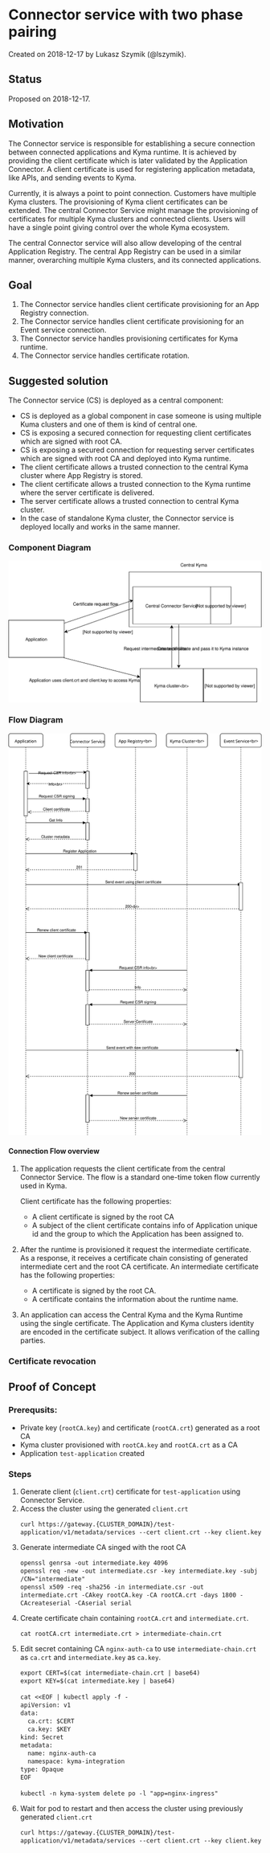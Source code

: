 # Connector service with two phase pairing

Created on 2018-12-17 by Lukasz Szymik (@lszymik).

## Status

Proposed on 2018-12-17.

## Motivation

The Connector service is responsible for establishing a secure connection between connected applications and Kyma runtime. It is achieved by providing the client certificate which is later validated by the Application Connector.
A client certificate is used for registering application metadata, like APIs, and sending events to Kyma.


Currently, it is always a point to point connection. Customers have multiple Kyma clusters. The provisioning of Kyma client certificates can be extended. The central Connector Service might manage the provisioning of certificates for multiple Kyma clusters and connected clients.
Users will have a single point giving control over the whole Kyma ecosystem.

The central Connector service will also allow developing of the central Application Registry. The central App Registry can be used in a similar manner, overarching multiple Kyma clusters, and its connected applications.


## Goal

1. The Connector service handles client certificate provisioning for an App Registry connection.
1. The Connector service handles client certificate provisioning for an Event service connection.
1. The Connector service handles provisioning certificates for Kyma runtime.
1. The Connector service handles certificate rotation.


## Suggested solution

The Connector service (CS) is deployed as a central component:

  - CS is deployed as a global component in case someone is using multiple Kuma clusters and one of them is kind of central one.
  - CS is exposing a secured connection for requesting client certificates which are signed with root CA.
  - CS is exposing a secured connection for requesting server certificates which are signed with root CA and deployed into Kyma runtime.
  - The client certificate allows a trusted connection to the central Kyma cluster where App Registry is stored.
  - The client certificate allows a trusted connection to the Kyma runtime where the server certificate is delivered.
  - The server certificate allows a trusted connection to central Kyma cluster.
  - In the case of standalone Kyma cluster, the Connector service is deployed locally and works in the same manner.



### Component Diagram

![Connector Service Component](assets/connector-service-component-diagram.svg)


### Flow Diagram

![Connector Service Flow](assets/connector-service-flow.svg)

#### Connection Flow overview

1. The application requests the client certificate from the central Connector Service. The flow is a standard one-time token flow currently used in Kyma. 
   
   Client certificate has the following properties:
       
   - A client certificate is signed by the root CA
   - A subject of the client certificate contains info of Application unique id and the group to which the Application has been assigned to.
   
2. After the runtime is provisioned it request the intermediate certificate. As a response, it receives a certificate chain consisting of generated intermediate cert and the root CA certificate. An intermediate certificate has the following properties:
   
   - A certificate is signed by the root CA.
   - A certificate contains the information about the runtime name.
   
3. An application can access the Central Kyma and the Kyma Runtime using the single certificate. The Application and Kyma clusters identity are encoded in the certificate subject. It allows verification of the calling parties.
   

### Certificate revocation   
   
   
## Proof of Concept


### Prerequsits:
- Private key (`rootCA.key`) and certificate (`rootCA.crt`) generated as a root CA
- Kyma cluster provisioned with `rootCA.key` and `rootCA.crt` as a CA
- Application `test-application` created

### Steps

1. Generate client (`client.crt`) certificate for `test-application` using Connector Service.
1. Access the cluster using the generated `client.crt`
    ```
    curl https://gateway.{CLUSTER_DOMAIN}/test-application/v1/metadata/services --cert client.crt --key client.key
    ```
1. Generate intermediate CA singed with the root CA
    ```
    openssl genrsa -out intermediate.key 4096
    openssl req -new -out intermediate.csr -key intermediate.key -subj /CN="intermediate"
    openssl x509 -req -sha256 -in intermediate.csr -out intermediate.crt -CAkey rootCA.key -CA rootCA.crt -days 1800 -CAcreateserial -CAserial serial
    ```
1.  Create certificate chain containing `rootCA.crt` and `intermediate.crt`.
    ```
    cat rootCA.crt intermediate.crt > intermediate-chain.crt
    ```
1. Edit secret containing CA `nginx-auth-ca` to use `intermediate-chain.crt` as `ca.crt` and `intermediate.key` as `ca.key`.
    ```
    export CERT=$(cat intermediate-chain.crt | base64)
    export KEY=$(cat intermediate.key | base64)

    cat <<EOF | kubectl apply -f -
    apiVersion: v1
    data:
      ca.crt: $CERT
      ca.key: $KEY
    kind: Secret
    metadata:
      name: nginx-auth-ca
      namespace: kyma-integration
    type: Opaque
    EOF

    kubectl -n kyma-system delete po -l "app=nginx-ingress"
    ```
1. Wait for pod to restart and then access the cluster using previously generated `client.crt`
    ```
    curl https://gateway.{CLUSTER_DOMAIN}/test-application/v1/metadata/services --cert client.crt --key client.key
    ```
